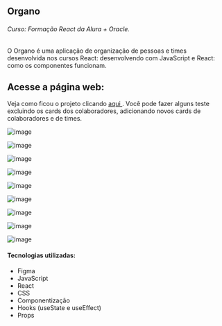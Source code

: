 ## Organo
###### Curso: Formação React da Alura + Oracle.

O Organo é uma aplicação de organização de pessoas e times desenvolvida nos cursos React: desenvolvendo com JavaScript e React: como os componentes funcionam. 

## Acesse a página web:

Veja como ficou o projeto clicando [aqui ](https://organo-rose-six.vercel.app/). Você pode fazer alguns teste excluindo os cards dos colaboradores, adicionando novos cards de colaboradores e de times.

![image](https://github.com/user-attachments/assets/0c1f94af-ebdc-42cf-bd33-819d25bc851a)

![image](https://github.com/user-attachments/assets/709cd47f-015b-4571-8278-ef59fccdb1b8)

![image](https://github.com/user-attachments/assets/81c68c42-15c5-4e6a-84b6-096efbdcce08)

![image](https://github.com/user-attachments/assets/cd59de37-4d51-4d43-8fae-66b127b412ad)

![image](https://github.com/user-attachments/assets/a5a3f0ed-bbc9-4e78-b764-a6ee4da3cb01)

![image](https://github.com/user-attachments/assets/1e9ffcaa-ab33-4ba9-8f52-56c0fc9ad98f)

![image](https://github.com/user-attachments/assets/777ff68f-1120-4616-9c89-094a708d025b)

![image](https://github.com/user-attachments/assets/60f4f2cc-0711-4eb3-b943-20c4b92bb005)

![image](https://github.com/user-attachments/assets/3f868f41-908d-4c9b-a508-e9ccebf1aacd)




#### Tecnologias utilizadas:
* Figma
* JavaScript
* React
* CSS
* Componentização
* Hooks (useState e useEffect)
* Props
